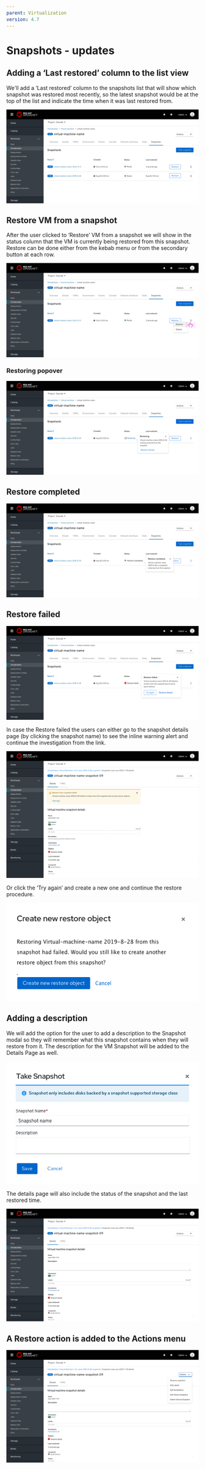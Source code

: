 ```yaml
---
parent: Virtualization
version: 4.7
---
```

# Snapshots - updates

## Adding a ‘Last restored’ column to the list view

We'll add a ‘Last restored’ column to the snapshots list
that will show which snapshot was restored most recently, so the latest snapshot would be at the top of the list and indicate the time when it was last restored from.

![List view](img/Snapshots-list.png)

## Restore VM from a snapshot

After the user clicked to ‘Restore’ VM from a snapshot we will show in the status column that the VM is currently being restored from this snapshot.
Restore can be done either from the kebab menu or from the secondary button at each row.

![Restoring](img/Restore-from-kebab.png)

### Restoring popover

![Restore popover](img/Restoring.png)

## Restore completed

![Restore completed](img/Completed.png)

## Restore failed

![Restore failed](img/Failed.png)

In case the Restore failed the users can either go to the snapshot details page (by clicking the snapshot name) to see the inline warning alert and continue the investigation from the link.

![Details page](img/Details-page.png)

Or click the ‘Try again’ and create a new one and continue the restore procedure.

![Modal](img/Modal.png)

## Adding a description

 We will add the option for the user to add a description to the Snapshot modal so they will remember what this snapshot contains when they will restore from it.
 The description for the VM Snapshot will be added to the Details Page as well.

![Create Snapshot Modal](img/snapshot-modal.png)

The details page will also include the status of the snapshot and the last restored time.

![Snapshot Details page](img/Snapshot-details-page.png)

## A Restore action is added to the Actions menu

![Restore from Actions Menu](img/details-page-actions.png)